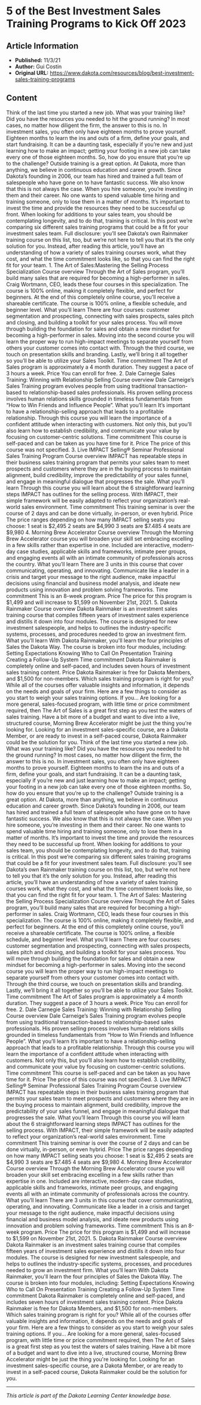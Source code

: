 # 5 of the Best Investment Sales Training Programs to Kick Off 2023

## Article Information
- **Published:** 11/3/21
- **Author:** Gui Costin
- **Original URL:** https://www.dakota.com/resources/blog/best-investment-sales-training-programs

## Content

Think of the last time you started a new job. What was your training like? Did you have the resources you needed to hit the ground running? In most cases, no matter how diligent the firm, the answer to this is no. In investment sales, you often only have eighteen months to prove yourself. Eighteen months to learn the ins and outs of a firm, define your goals, and start fundraising. It can be a daunting task, especially if you’re new and just learning how to make an impact; getting your footing in a new job can take every one of those eighteen months. So, how do you ensure that you’re up to the challenge? Outside training is a great option. At Dakota, more than anything, we believe in continuous education and career growth. Since Dakota’s founding in 2006, our team has hired and trained a full team of salespeople who have gone on to have fantastic success. We also know that this is not always the case. When you hire someone, you’re investing in them and their career. No one wants to spend valuable time hiring and training someone, only to lose them in a matter of months. It’s important to invest the time and provide the resources they need to be successful up front. When looking for additions to your sales team, you should be contemplating longevity, and to do that, training is critical. In this post we’re comparing six different sales training programs that could be a fit for your investment sales team. Full disclosure: you’ll see Dakota’s own Rainmaker training course on this list, too, but we’re not here to tell you that it’s the only solution for you. Instead, after reading this article, you’ll have an understanding of how a variety of sales training courses work, what they cost, and what the time commitment looks like, so that you can find the right fit for your team. 1. The Art of Sales: ​​Mastering the Selling Process Specialization Course overview Through the Art of Sales program, you’ll build many sales that are required for becoming a high-performer in sales. Craig Wortmann, CEO, leads these four courses in this specialization. The course is 100% online, making it completely flexible, and perfect for beginners. At the end of this completely online course, you’ll receive a shareable certificate. The course is 100% online, a flexible schedule, and beginner level. What you’ll learn There are four courses: customer segmentation and prospecting, connecting with sales prospects, sales pitch and closing, and building a toolkit for your sales process. You will move through building the foundation for sales and obtain a new mindset for becoming a high-performer in sales. Moving into the second course you will learn the proper way to run high-impact meetings to separate yourself from others your customer comes into contact with. Through the third course, we touch on presentation skills and branding. Lastly, we’ll bring it all together so you’ll be able to utilize your Sales Toolkit. Time commitment The Art of Sales program is approximately a 4 month duration. They suggest a pace of 3 hours a week. Price You can enroll for free. 2. Dale Carnegie Sales Training: Winning with Relationship Selling Course overview Dale Carneige’s Sales Training program evolves people from using traditional transaction-based to relationship-based sales professionals. His proven selling process involves human relations skills grounded in timeless fundamentals from “How to Win Friends and Influence People”. What you’ll learn It’s important to have a relationship-selling approach that leads to a profitable relationship. Through this course you will learn the importance of a confident attitude when interacting with customers. Not only this, but you’ll also learn how to establish credibility, and communicate your value by focusing on customer-centric solutions. Time commitment This course is self-paced and can be taken as you have time for it. Price The price of this course was not specified. 3. Live IMPACT Selling® Seminar Professional Sales Training Program Course overview IMPACT has repeatable steps in their business sales training program that permits your sales team to meet prospects and customers where they are in the buying process to maintain alignment, build credibility, improve the predictability of your sales funnel, and engage in meaningful dialogue that progresses the sale. What you’ll learn Through this course you will learn about the 6 straightforward learning steps IMPACT has outlines for the selling process. With IMPACT, their simple framework will be easily adapted to reflect your organization’s real-world sales environment. Time commitment This training seminar is over the course of 2 days and can be done virtually, in-person, or even hybrid. Price The price ranges depending on how many IMPACT selling seats you choose: 1 seat is $2,495 2 seats are $4,990 3 seats are $7.485 4 seats are $9,980 4. Morning Brew Accelerator Course overview Through the Morning Brew Accelerator course you will broaden your skill set embracing excelling in a few skills rather than expertise in one. Included are interactive, modern-day case studies, applicable skills and frameworks, intimate peer groups, and engaging events all with an intimate community of professionals across the country. What you’ll learn There are 3 units in this course that cover communicating, operating, and innovating. Communicate like a leader in a crisis and target your message to the right audience, make impactful decisions using financial and business model analysis, and ideate new products using innovation and problem solving frameworks. Time commitment This is an 8-week program. Price The price for this program is $1,499 and will increase to $1,599 on November 21st, 2021. 5. Dakota Rainmaker Course overview Dakota Rainmaker is an investment sales training course that compiles fifteen years of investment sales experience and distills it down into four modules. The course is designed for new investment salespeople, and helps to outlines the industry-specific systems, processes, and procedures needed to grow an investment firm. What you’ll learn With Dakota Rainmaker, you'll learn the four principles of Sales the Dakota Way. The course is broken into four modules, including: Setting Expectations Knowing Who to Call On Presentation Training Creating a Follow-Up System Time commitment Dakota Rainmaker is completely online and self-paced, and includes seven hours of investment sales training content. Price Dakota Rainmaker is free for Dakota Members, and $1,500 for non-members. Which sales training program is right for you? While all of the courses offer valuable insights and information, it depends on the needs and goals of your firm. Here are a few things to consider as you start to weigh your sales training options. If you... Are looking for a more general, sales-focused program, with little time or price commitment required, then The Art of Sales is a great first step as you test the waters of sales training. Have a bit more of a budget and want to dive into a live, structured course, Morning Brew Accelerator might be just the thing you're looking for. Looking for an investment sales-specific course, are a Dakota Member, or are ready to invest in a self-paced course, Dakota Rainmaker could be the solution for you. Think of the last time you started a new job. What was your training like? Did you have the resources you needed to hit the ground running? In most cases, no matter how diligent the firm, the answer to this is no. In investment sales, you often only have eighteen months to prove yourself. Eighteen months to learn the ins and outs of a firm, define your goals, and start fundraising. It can be a daunting task, especially if you’re new and just learning how to make an impact; getting your footing in a new job can take every one of those eighteen months. So, how do you ensure that you’re up to the challenge? Outside training is a great option. At Dakota, more than anything, we believe in continuous education and career growth. Since Dakota’s founding in 2006, our team has hired and trained a full team of salespeople who have gone on to have fantastic success. We also know that this is not always the case. When you hire someone, you’re investing in them and their career. No one wants to spend valuable time hiring and training someone, only to lose them in a matter of months. It’s important to invest the time and provide the resources they need to be successful up front. When looking for additions to your sales team, you should be contemplating longevity, and to do that, training is critical. In this post we’re comparing six different sales training programs that could be a fit for your investment sales team. Full disclosure: you’ll see Dakota’s own Rainmaker training course on this list, too, but we’re not here to tell you that it’s the only solution for you. Instead, after reading this article, you’ll have an understanding of how a variety of sales training courses work, what they cost, and what the time commitment looks like, so that you can find the right fit for your team. 1. The Art of Sales: ​​Mastering the Selling Process Specialization Course overview Through the Art of Sales program, you’ll build many sales that are required for becoming a high-performer in sales. Craig Wortmann, CEO, leads these four courses in this specialization. The course is 100% online, making it completely flexible, and perfect for beginners. At the end of this completely online course, you’ll receive a shareable certificate. The course is 100% online, a flexible schedule, and beginner level. What you’ll learn There are four courses: customer segmentation and prospecting, connecting with sales prospects, sales pitch and closing, and building a toolkit for your sales process. You will move through building the foundation for sales and obtain a new mindset for becoming a high-performer in sales. Moving into the second course you will learn the proper way to run high-impact meetings to separate yourself from others your customer comes into contact with. Through the third course, we touch on presentation skills and branding. Lastly, we’ll bring it all together so you’ll be able to utilize your Sales Toolkit. Time commitment The Art of Sales program is approximately a 4 month duration. They suggest a pace of 3 hours a week. Price You can enroll for free. 2. Dale Carnegie Sales Training: Winning with Relationship Selling Course overview Dale Carneige’s Sales Training program evolves people from using traditional transaction-based to relationship-based sales professionals. His proven selling process involves human relations skills grounded in timeless fundamentals from “How to Win Friends and Influence People”. What you’ll learn It’s important to have a relationship-selling approach that leads to a profitable relationship. Through this course you will learn the importance of a confident attitude when interacting with customers. Not only this, but you’ll also learn how to establish credibility, and communicate your value by focusing on customer-centric solutions. Time commitment This course is self-paced and can be taken as you have time for it. Price The price of this course was not specified. 3. Live IMPACT Selling® Seminar Professional Sales Training Program Course overview IMPACT has repeatable steps in their business sales training program that permits your sales team to meet prospects and customers where they are in the buying process to maintain alignment, build credibility, improve the predictability of your sales funnel, and engage in meaningful dialogue that progresses the sale. What you’ll learn Through this course you will learn about the 6 straightforward learning steps IMPACT has outlines for the selling process. With IMPACT, their simple framework will be easily adapted to reflect your organization’s real-world sales environment. Time commitment This training seminar is over the course of 2 days and can be done virtually, in-person, or even hybrid. Price The price ranges depending on how many IMPACT selling seats you choose: 1 seat is $2,495 2 seats are $4,990 3 seats are $7.485 4 seats are $9,980 4. Morning Brew Accelerator Course overview Through the Morning Brew Accelerator course you will broaden your skill set embracing excelling in a few skills rather than expertise in one. Included are interactive, modern-day case studies, applicable skills and frameworks, intimate peer groups, and engaging events all with an intimate community of professionals across the country. What you’ll learn There are 3 units in this course that cover communicating, operating, and innovating. Communicate like a leader in a crisis and target your message to the right audience, make impactful decisions using financial and business model analysis, and ideate new products using innovation and problem solving frameworks. Time commitment This is an 8-week program. Price The price for this program is $1,499 and will increase to $1,599 on November 21st, 2021. 5. Dakota Rainmaker Course overview Dakota Rainmaker is an investment sales training course that compiles fifteen years of investment sales experience and distills it down into four modules. The course is designed for new investment salespeople, and helps to outlines the industry-specific systems, processes, and procedures needed to grow an investment firm. What you’ll learn With Dakota Rainmaker, you'll learn the four principles of Sales the Dakota Way. The course is broken into four modules, including: Setting Expectations Knowing Who to Call On Presentation Training Creating a Follow-Up System Time commitment Dakota Rainmaker is completely online and self-paced, and includes seven hours of investment sales training content. Price Dakota Rainmaker is free for Dakota Members, and $1,500 for non-members. Which sales training program is right for you? While all of the courses offer valuable insights and information, it depends on the needs and goals of your firm. Here are a few things to consider as you start to weigh your sales training options. If you... Are looking for a more general, sales-focused program, with little time or price commitment required, then The Art of Sales is a great first step as you test the waters of sales training. Have a bit more of a budget and want to dive into a live, structured course, Morning Brew Accelerator might be just the thing you're looking for. Looking for an investment sales-specific course, are a Dakota Member, or are ready to invest in a self-paced course, Dakota Rainmaker could be the solution for you.

---

*This article is part of the Dakota Learning Center knowledge base.*